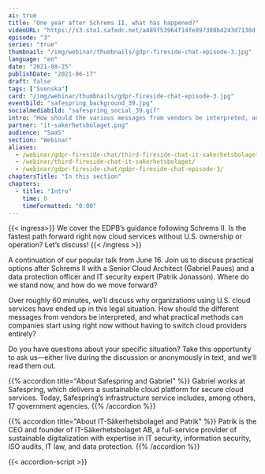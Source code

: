 ```yaml
---
ai: true
title: "One year after Schrems II, what has happened?"
videoURL: "https://s3.sto1.safedc.net/a489f53964f14fe897308b4243d7138d:processedvideos/gdpr-fireside-chat-episode-3/master.m3u8"
episode: "3"
series: "true"
thumbnail: "/img/webinar/thumbnails/gdpr-fireside-chat-episode-3.jpg"
language: "en"
date: "2021-08-25"
publishDate: "2021-06-17"
draft: false
tags: ["Svenska"]
card: "/img/webinar/thumbnails/gdpr-fireside-chat-episode-3.jpg"
eventbild: "safespring_background_39.jpg"
socialmediabild: "safespring_social_39.gif"
intro: "How should the various messages from vendors be interpreted, and what practical approaches can companies start using now without having to switch cloud provider altogether?"
partner: "it-sakerhetsbolaget.png"
audience: "SaaS"
section: "Webinar"
aliases:
  - /webinar/gdpr-fireside-chat/third-fireside-chat-it-sakerhetsbolaget/
  - /webinar/third-fireside-chat-it-sakerhetsbolaget/
  - /webinar/gdpr-fireside-chat/gdpr-fireside-chat-episode-3/
chaptersTitle: "In this section"
chapters:
  - title: "Intro"
    time: 0
    timeFormatted: "0:00"
---
```

{{< ingress>}}
We cover the EDPB’s guidance following Schrems II. Is the fastest path forward right now cloud services without U.S. ownership or operation? Let’s discuss!
{{< /ingress >}}

A continuation of our popular talk from June 16. Join us to discuss practical options after Schrems II with a Senior Cloud Architect (Gabriel Paues) and a data protection officer and IT security expert (Patrik Jonasson). Where do we stand now, and how do we move forward?

Over roughly 60 minutes, we’ll discuss why organizations using U.S. cloud services have ended up in this legal situation. How should the different messages from vendors be interpreted, and what practical methods can companies start using right now without having to switch cloud providers entirely?

Do you have questions about your specific situation? Take this opportunity to ask us—either live during the discussion or anonymously in text, and we’ll read them out.

{{% accordion title="About Safespring and Gabriel" %}}
Gabriel works at Safespring, which delivers a sustainable cloud platform for secure cloud services. Today, Safespring’s infrastructure service includes, among others, 17 government agencies.
{{% /accordion %}}

{{% accordion title="About IT-Säkerhetsbolaget and Patrik" %}}
Patrik is the CEO and founder of IT-Säkerhetsbolaget AB, a full-service provider of sustainable digitalization with expertise in IT security, information security, ISO audits, IT law, and data protection.
{{% /accordion %}}

{{< accordion-script >}}